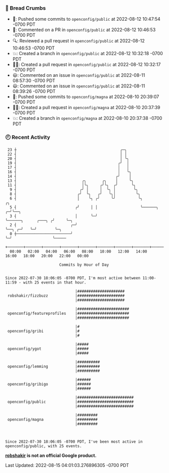 ### 🍞 Bread Crumbs

 * 🚢: Pushed some commits to `openconfig/public` at 2022-08-12 10:47:54 -0700 PDT
 * 💬: Commented on a PR in  `openconfig/public` at 2022-08-12 10:46:53 -0700 PDT
 * 🔍: Reviewed a pull request in  `openconfig/public` at 2022-08-12 10:46:53 -0700 PDT
 * 💥: Created a branch in `openconfig/public` at 2022-08-12 10:32:18 -0700 PDT
 * ✍🏼: Created a pull request in `openconfig/public` at 2022-08-12 10:32:17 -0700 PDT
 * 😃: Commented on an issue in `openconfig/public` at 2022-08-11 08:57:30 -0700 PDT
 * 😃: Commented on an issue in `openconfig/public` at 2022-08-11 08:39:26 -0700 PDT
 * 🚢: Pushed some commits to `openconfig/magna` at 2022-08-10 20:39:07 -0700 PDT
 * ✍🏼: Created a pull request in `openconfig/magna` at 2022-08-10 20:37:39 -0700 PDT
 * 💥: Created a branch in `openconfig/magna` at 2022-08-10 20:37:38 -0700 PDT

### 🕘 Recent Activity
```
 23 ┼                                              ╭─╮
 22 ┤                                              │ │
 20 ┤                                              │ ╰╮
 19 ┤                                             ╭╯  │
 17 ┤                                             │   │
 16 ┤                                             │   ╰╮
 14 ┤                                            ╭╯    │
 13 ┤                             ╭╮       ╭╮    │     ╰╮
 11 ┤                             │╰╮     ╭╯╰╮  ╭╯      ╰╮
  9 ┤                            ╭╯ │     │  ╰╮ │        ╰╮
  8 ┤                           ╭╯  ╰╮   ╭╯   ╰╮│         ╰╮
  6 ┤                           │    ╰╮ ╭╯     ╰╯          ╰╮                             ╭╮
  5 ┤                          ╭╯     │ │                   ╰──────╮                    ╭─╯╰──╮
  3 ┤                          │      ╰─╯                          ╰──────╮      ╭───╮ ╭╯     ╰─╮
  2 ┤                        ╭─╯                                          ╰──╮ ╭─╯   ╰─╯        ╰─╮
  0 ┼────────────────────────╯                                               ╰─╯                  ╰─────
    +───────+───────+───────+───────+───────+───────+───────+───────+───────+───────+───────+───────+────
  00:00   02:00   04:00   06:00   08:00   10:00   12:00   14:00   16:00   18:00   20:00   22:00   00:00   

						Commits by Hour of Day


Since 2022-07-30 18:06:05 -0700 PDT, I'm most active between 11:00-11:59 - with 25 events in that hour.

```



```
                               |#####################
 robshakir/fizzbuzz            |#####################
                               |#####################

                               |#######################
 openconfig/featureprofiles    |#######################
                               |#######################

                               |#
 openconfig/gribi              |#
                               |#

                               |#####
 openconfig/ygot               |#####
                               |#####

                               |##########
 openconfig/lemming            |##########
                               |##########

                               |######
 openconfig/gribigo            |######
                               |######

                               |#########################
 openconfig/public             |#########################
                               |#########################

                               |#########
 openconfig/magna              |#########
                               |#########



Since 2022-07-30 18:06:05 -0700 PDT, I've been most active in openconfig/public, with 25 events.

```
**[robshakir](mailto:robjs@google.com) is not an official Google product.**  


Last Updated: 2022-08-15 04:01:03.276896305 -0700 PDT
